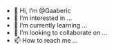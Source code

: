 - 👋 Hi, I’m @Gaaberic
- 👀 I’m interested in ...
- 🌱 I’m currently learning ...
- 💞️ I’m looking to collaborate on ...
- 📫 How to reach me ...

<!---
Gaaberic/Gaaberic is a ✨ special ✨ repository because its `README.md` (this file) appears on your GitHub profile.
You can click the Preview link to take a look at your changes.
--->
